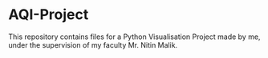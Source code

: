 # AQI-Project
This repository contains files for a Python Visualisation Project made by me, under the supervision of my faculty Mr. Nitin Malik. 
